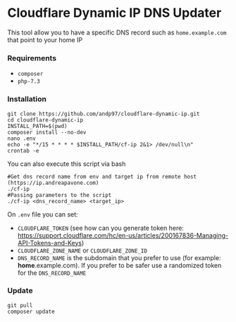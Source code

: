# Cloudflare Dynamic IP DNS Updater

This tool allow you to have a specific DNS record such as `home.example.com` that point to your home IP

### Requirements

- `composer`
- `php-7.3`

### Installation
```
git clone https://github.com/andp97/cloudflare-dynamic-ip.git
cd cloudflare-dynamic-ip
INSTALL_PATH=$(pwd)
composer install --no-dev
nano .env
echo -e "*/15 * * * * $INSTALL_PATH/cf-ip 2&1> /dev/null\n"
crontab -e
```

You can also execute this script via bash
```
#Get dns record name from env and target ip from remote host (https://ip.andreapavone.com) 
./cf-ip
#Passing parameters to the script
./cf-ip <dns_record_name> <target_ip>
```

On `.env` file you can set:
- `CLOUDFLARE_TOKEN` (see how can you generate token here: https://support.cloudflare.com/hc/en-us/articles/200167836-Managing-API-Tokens-and-Keys)
- `CLOUDFLARE_ZONE_NAME` or `CLOUDFLARE_ZONE_ID`
- `DNS_RECORD_NAME` is the subdomain that you prefer to use (for example: **home**.example.com). If you prefer to be safer use a randomized token for the `DNS_RECORD_NAME`


### Update
```
git pull
composer update
```


